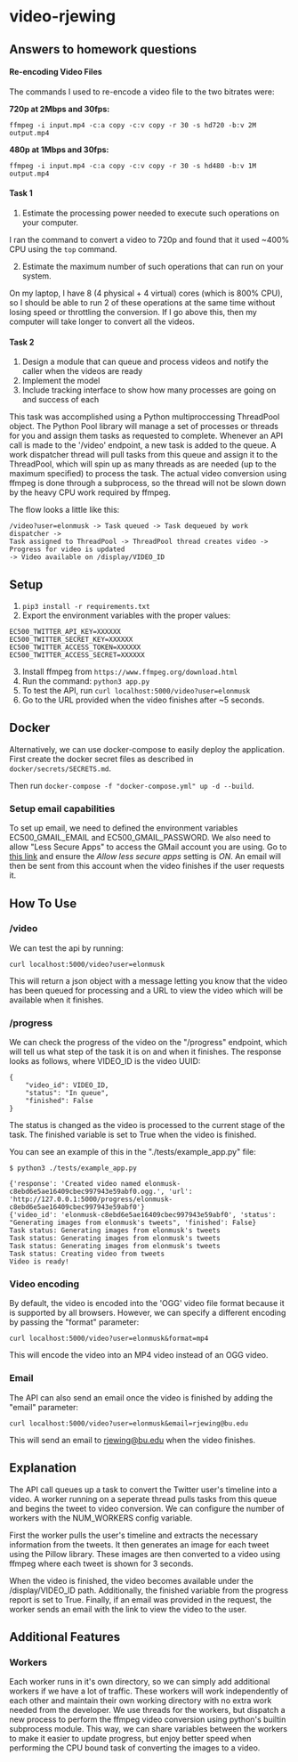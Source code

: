 # video-rjewing

## Answers to homework questions
#### Re-encoding Video Files
The commands I used to re-encode a video file to the two bitrates were:

**720p at 2Mbps and 30fps:**
```
ffmpeg -i input.mp4 -c:a copy -c:v copy -r 30 -s hd720 -b:v 2M output.mp4
```
**480p at 1Mbps and 30fps:**
```
ffmpeg -i input.mp4 -c:a copy -c:v copy -r 30 -s hd480 -b:v 1M output.mp4
```

#### Task 1
1. Estimate the processing power needed to execute such operations on your computer.
   
I ran the command to convert a video to 720p and found that it used ~400% CPU using the `top` command.

2. Estimate the maximum number of such operations that can run on your system.

On my laptop, I have 8 (4 physical + 4 virtual) cores (which is 800% CPU), so I should be able to run 2 of these operations at the same time without losing speed or throttling the conversion. If I go above this, then my computer will take longer to convert all the videos.

#### Task 2
1. Design a module that can queue and process videos and notify the caller when the videos are ready
2. Implement the model
3. Include tracking interface to show how many processes are going on and success of each

This task was accomplished using a Python multiproccessing ThreadPool object. The Python Pool library will manage a set of processes or threads for you and assign them tasks as requested to complete. Whenever an API call is made to the '/video' endpoint, a new task is added to the queue. A work dispatcher thread will pull tasks from this queue and assign it to the ThreadPool, which will spin up as many threads as are needed (up to the maximum specified) to process the task. The actual video conversion using ffmpeg is done through a subprocess, so the thread will not be slown down by the heavy CPU work required by ffmpeg.

The flow looks a little like this:
```
/video?user=elonmusk -> Task queued -> Task dequeued by work dispatcher ->
Task assigned to ThreadPool -> ThreadPool thread creates video -> Progress for video is updated
-> Video available on /display/VIDEO_ID
```

## Setup

1. `pip3 install -r requirements.txt`
2. Export the environment variables with the proper values:
```
EC500_TWITTER_API_KEY=XXXXXX
EC500_TWITTER_SECRET_KEY=XXXXXX
EC500_TWITTER_ACCESS_TOKEN=XXXXXX
EC500_TWITTER_ACCESS_SECRET=XXXXXX
```
3. Install ffmpeg from ```https://www.ffmpeg.org/download.html```
4. Run the command: `python3 app.py`
5. To test the API, run `curl localhost:5000/video?user=elonmusk`
6. Go to the URL provided when the video finishes after ~5 seconds.

## Docker
Alternatively, we can use docker-compose to easily deploy the application. First create the docker secret files as described in `docker/secrets/SECRETS.md`.

Then run `docker-compose -f "docker-compose.yml" up -d --build`.


### Setup email capabilities
To set up email, we need to defined the environment variables EC500_GMAIL_EMAIL and EC500_GMAIL_PASSWORD. We also need to allow "Less Secure Apps" to access the GMail account you are using. Go to [this link](https://myaccount.google.com/u/3/lesssecureapps?pageId=none) and ensure the *Allow less secure apps* setting is *ON*. An email will then be sent from this account when the video finishes if the user requests it.

## How To Use
### /video
We can test the api by running:
```
curl localhost:5000/video?user=elonmusk
```
This will return a json object with a message letting you know that the video has been queued for processing and a URL to view the video which will be available when it finishes. 

### /progress
We can check the progress of the video on the "/progress" endpoint, which will tell us what step of the task it is on and when it finishes. The response looks as follows, where VIDEO_ID is the video UUID:
```
{
    "video_id": VIDEO_ID,
    "status": "In queue",
    "finished": False
}
```
The status is changed as the video is processed to the current stage of the task. The finished variable is set to True when the video is finished.

You can see an example of this in the "./tests/example_app.py" file:
```
$ python3 ./tests/example_app.py

{'response': 'Created video named elonmusk-c8ebd6e5ae16409cbec997943e59abf0.ogg.', 'url': 'http://127.0.0.1:5000/progress/elonmusk-c8ebd6e5ae16409cbec997943e59abf0'}
{'video_id': 'elonmusk-c8ebd6e5ae16409cbec997943e59abf0', 'status': "Generating images from elonmusk's tweets", 'finished': False}
Task status: Generating images from elonmusk's tweets
Task status: Generating images from elonmusk's tweets
Task status: Generating images from elonmusk's tweets
Task status: Creating video from tweets
Video is ready!
```

### Video encoding
By default, the video is encoded into the 'OGG' video file format because it is supported by all browsers. However, we can specify a different encoding by passing the "format" parameter:
```
curl localhost:5000/video?user=elonmusk&format=mp4
```
This will encode the video into an MP4 video instead of an OGG video.

### Email
The API can also send an email once the video is finished by adding the "email" parameter:
```
curl localhost:5000/video?user=elonmusk&email=rjewing@bu.edu
```
This will send an email to rjewing@bu.edu when the video finishes.

## Explanation
The API call queues up a task to convert the Twitter user's timeline into a video. A worker running on a seperate thread pulls tasks from this queue and begins the tweet to video conversion. We can configure the number of workers with the NUM_WORKERS config variable.

First the worker pulls the user's timeline and extracts the necessary information from the tweets. It then generates an image for each tweet using the Pillow library. These images are then converted to a video using ffmpeg where each tweet is shown for 3 seconds.

When the video is finished, the video becomes available under the /display/VIDEO_ID path. Additionally, the finished variable from the progress report is set to True. Finally, if an email was provided in the request, the worker sends an email with the link to view the video to the user.

## Additional Features
### Workers
Each worker runs in it's own directory, so we can simply add additional workers if we have a lot of traffic. These workers will work independently of each other and maintain their own working directory with no extra work needed from the developer. We use threads for the workers, but dispatch a new process to perform the ffmpeg video conversion using python's builtin subprocess module. This way, we can share variables between the workers to make it easier to update progress, but enjoy better speed when performing the CPU bound task of converting the images to a video.


